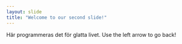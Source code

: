 ```yaml
---
layout: slide
title: "Welcome to our second slide!"
---
```

Här programmeras det för glatta livet.
Use the left arrow to go back!
